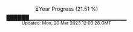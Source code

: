 <p align="center">
⏳Year Progress (21.51 %) <br>
██████▁▁▁▁▁▁▁▁▁▁▁▁▁▁▁▁▁▁▁▁▁▁▁▁ <br>
<sub>Updated: Mon, 20 Mar 2023 12:03:28 GMT</sub>
</p>

